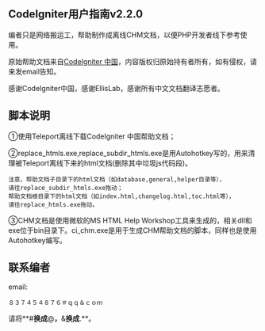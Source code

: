 CodeIgniter用户指南v2.2.0
----

编者只是网络搬运工，帮助制作成离线CHM文档，以便PHP开发者线下参考使用。

原始帮助文档来自[CodeIgniter 中国](http://codeigniter.org.cn/user_guide/index.html "CodeIgniter 中国 ")，内容版权归原始持有者所有，如有侵权，请来发email告知。

感谢CodeIgniter中国，感谢EllisLab，感谢所有中文文档翻译志愿者。

## 脚本说明

①使用Teleport离线下载CodeIgniter 中国帮助文档；

②replace_htmls.exe,replace_subdir_htmls.exe是用Autohotkey写的，用来清理被Teleport离线下来的html文档(删除其中垃圾js代码段)。

    注意，帮助文档子目录下的html文档（如database,general,helper目录等），    
    请往replace_subdir_htmls.exe拖动；
    帮助文档根目录下的html文档（如index.html,changelog.html,toc.html等），
    请往replace_htmls.exe拖动。

③CHM文档是使用微软的MS HTML Help Workshop工具来生成的，相关dll和exe位于bin目录下。ci_chm.exe是用于生成CHM帮助文档的脚本，同样也是使用Autohotkey编写。


## 联系编者

email: 

    ８３７４５４８７６＃ｑｑ＆ｃｏｍ 
请将**#**换成**@**，**&**换成**.**。
